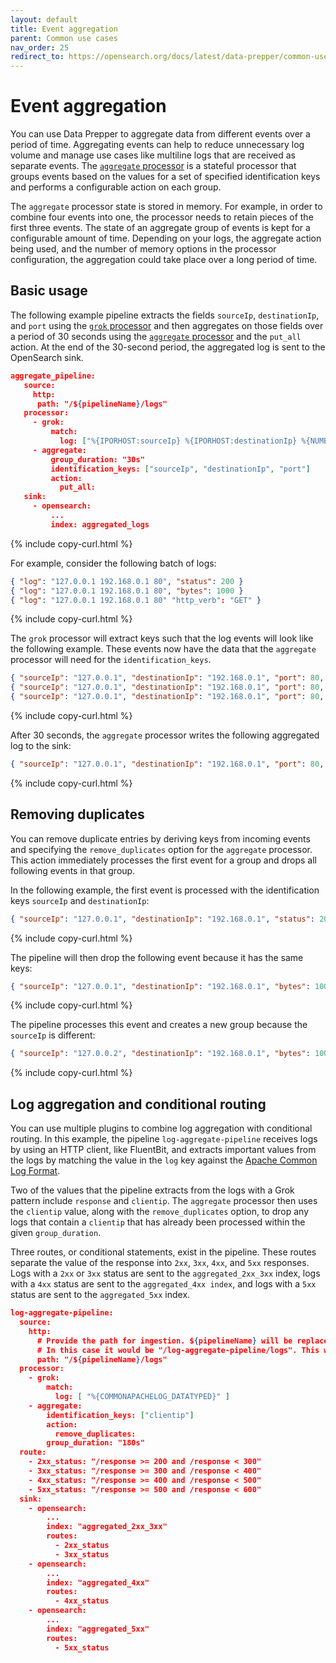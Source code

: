 ```yaml
---
layout: default
title: Event aggregation
parent: Common use cases
nav_order: 25
redirect_to: https://opensearch.org/docs/latest/data-prepper/common-use-cases/event-aggregation/
---
```


# Event aggregation

You can use Data Prepper to aggregate data from different events over a period of time. Aggregating events can help to reduce unnecessary log volume and manage use cases like multiline logs that are received as separate events. The [`aggregate` processor]({{site.url}}{{site.baseurl}}/data-prepper/pipelines/configuration/processors/aggregate/) is a stateful processor that groups events based on the values for a set of specified identification keys and performs a configurable action on each group.

The `aggregate` processor state is stored in memory. For example, in order to combine four events into one, the processor needs to retain pieces of the first three events. The state of an aggregate group of events is kept for a configurable amount of time. Depending on your logs, the aggregate action being used, and the number of memory options in the processor configuration, the aggregation could take place over a long period of time.

## Basic usage

The following example pipeline extracts the fields `sourceIp`, `destinationIp`, and `port` using the [`grok` processor]({{site.url}}{{site.baseurl}}/data-prepper/pipelines/configuration/processors/grok/) and then aggregates on those fields over a period of 30 seconds using the [`aggregate` processor]({{site.url}}{{site.baseurl}}/data-prepper/pipelines/configuration/processors/aggregate/) and the `put_all` action. At the end of the 30-second period, the aggregated log is sent to the OpenSearch sink.

```json
aggregate_pipeline:  
   source:
     http:
      path: "/${pipelineName}/logs"
   processor:
     - grok:
         match: 
           log: ["%{IPORHOST:sourceIp} %{IPORHOST:destinationIp} %{NUMBER:port:int}"]
     - aggregate:
         group_duration: "30s"
         identification_keys: ["sourceIp", "destinationIp", "port"]
         action:
           put_all:
   sink:
     - opensearch:
         ...
         index: aggregated_logs
```
{% include copy-curl.html %}

For example, consider the following batch of logs:

```json
{ "log": "127.0.0.1 192.168.0.1 80", "status": 200 }
{ "log": "127.0.0.1 192.168.0.1 80", "bytes": 1000 }
{ "log": "127.0.0.1 192.168.0.1 80" "http_verb": "GET" }
```
{% include copy-curl.html %}

The `grok` processor will extract keys such that the log events will look like the following example. These events now have the data that the `aggregate` processor will need for the `identification_keys`.

```json
{ "sourceIp": "127.0.0.1", "destinationIp": "192.168.0.1", "port": 80, "status": 200 }
{ "sourceIp": "127.0.0.1", "destinationIp": "192.168.0.1", "port": 80, "bytes": 1000 }
{ "sourceIp": "127.0.0.1", "destinationIp": "192.168.0.1", "port": 80, "http_verb": "GET" }
```
{% include copy-curl.html %}

After 30 seconds, the `aggregate` processor writes the following aggregated log to the sink:

```json
{ "sourceIp": "127.0.0.1", "destinationIp": "192.168.0.1", "port": 80, "status": 200, "bytes": 1000, "http_verb": "GET" }
```
{% include copy-curl.html %}

## Removing duplicates

You can remove duplicate entries by deriving keys from incoming events and specifying the `remove_duplicates` option for the `aggregate` processor. This action immediately processes the first event for a group and drops all following events in that group.

In the following example, the first event is processed with the identification keys `sourceIp` and `destinationIp`:

```json
{ "sourceIp": "127.0.0.1", "destinationIp": "192.168.0.1", "status": 200 }
```
{% include copy-curl.html %}

The pipeline will then drop the following event because it has the same keys:

```json
{ "sourceIp": "127.0.0.1", "destinationIp": "192.168.0.1", "bytes": 1000 }
```
{% include copy-curl.html %}

The pipeline processes this event and creates a new group because the `sourceIp` is different:

```json
{ "sourceIp": "127.0.0.2", "destinationIp": "192.168.0.1", "bytes": 1000 }
```
{% include copy-curl.html %}

## Log aggregation and conditional routing

You can use multiple plugins to combine log aggregation with conditional routing. In this example, the pipeline `log-aggregate-pipeline` receives logs by using an HTTP client, like FluentBit, and extracts important values from the logs by matching the value in the `log` key against the [Apache Common Log Format](https://httpd.apache.org/docs/2.4/logs.html).

Two of the values that the pipeline extracts from the logs with a Grok pattern include `response` and `clientip`. The `aggregate` processor then uses the `clientip` value, along with the `remove_duplicates` option, to drop any logs that contain a `clientip` that has already been processed within the given `group_duration`.

Three routes, or conditional statements, exist in the pipeline. These routes separate the value of the response into `2xx`, `3xx`, `4xx`, and `5xx` responses. Logs with a `2xx` or `3xx` status are sent to the `aggregated_2xx_3xx` index, logs with a `4xx` status are sent to the `aggregated_4xx index`, and logs with a `5xx` status are sent to the `aggregated_5xx` index.

```json
log-aggregate-pipeline:
  source:
    http:
      # Provide the path for ingestion. ${pipelineName} will be replaced with pipeline name configured for this pipeline.
      # In this case it would be "/log-aggregate-pipeline/logs". This will be the FluentBit output URI value.
      path: "/${pipelineName}/logs"
  processor:
    - grok:
        match:
          log: [ "%{COMMONAPACHELOG_DATATYPED}" ]
    - aggregate:
        identification_keys: ["clientip"]
        action:
          remove_duplicates:
        group_duration: "180s"
  route:
    - 2xx_status: "/response >= 200 and /response < 300"
    - 3xx_status: "/response >= 300 and /response < 400"
    - 4xx_status: "/response >= 400 and /response < 500"
    - 5xx_status: "/response >= 500 and /response < 600"
  sink:
    - opensearch:
        ...
        index: "aggregated_2xx_3xx"
        routes:
          - 2xx_status
          - 3xx_status
    - opensearch:
        ...
        index: "aggregated_4xx"
        routes:
          - 4xx_status
    - opensearch:
        ...
        index: "aggregated_5xx"
        routes:
          - 5xx_status
```

